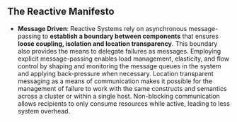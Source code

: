 
## The Reactive Manifesto

- **Message Driven**: Reactive Systems rely on asynchronous message-passing to **establish a boundary between components** that ensures **loose coupling, isolation and location transparency**. This boundary also provides the means to delegate failures as messages. Employing explicit message-passing enables load management, elasticity, and flow control by shaping and monitoring the message queues in the system and applying back-pressure when necessary. Location transparent messaging as a means of communication makes it possible for the management of failure to work with the same constructs and semantics across a cluster or within a single host. Non-blocking communication allows recipients to only consume resources while active, leading to less system overhead.